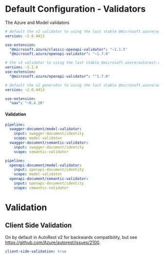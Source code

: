 # Default Configuration - Validators

The Azure and Model validators


``` yaml $(azure-validator) && !$(v3)
# default the v2 validator to using the last stable @microsoft.azure/autorest-core
version: ~2.0.4413

use-extension:
  "@microsoft.azure/classic-openapi-validator": "~1.1.5"
  "@microsoft.azure/openapi-validator": "~1.7.0"
```

``` yaml $(azure-validator) && $(v3)
# the v3 validator to using the last stable @microsoft.azure/autorest-core
version: ~3.1.0
use-extension:
  "@microsoft.azure/openapi-validator": "^1.7.0"
```

``` yaml $(model-validator)
# default the v2 generator to using the last stable @microsoft.azure/autorest-core
version: ~2.0.4413

use-extension:
  "oav": "~0.4.20"
```


#### Validation

``` yaml
pipeline:
  swagger-document/model-validator:
    input: swagger-document/identity
    scope: model-validator
  swagger-document/semantic-validator:
    input: swagger-document/identity
    scope: semantic-validator
```

``` yaml $(notnow)
pipeline:
  openapi-document/model-validator:
    input: openapi-document/identity
    scope: model-validator
  openapi-document/semantic-validator:
    input: openapi-document/identity
    scope: semantic-validator
```

# Validation

## Client Side Validation

On by default in AutoRest v2 for backwards compatibility, but see https://github.com/Azure/autorest/issues/2100.

``` yaml $(pipeline-model) == 'v2'
client-side-validation: true
```
